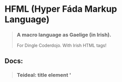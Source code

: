 HFML (Hyper Fáda Markup Language)
====

> ### A macro language as Gaelige (in Irish).
> For Dingle Coderdojo.
> With Irish HTML tags!



Docs:
----

>### Teideal: title element '<title>'
>#### '<teideal>My Page</teideal>'

>### Alt: paragraph element '<p>'
>#### '<alt>bla bla</alt>'

>### Ceangal: a element '<a href="" target="">'
>#### '<ceangal áit="" sórt=""></ceangal>'

>### h-aon: h1 element '<h1>'
>#### '<h-aon>bla bla</h-aon>'

>### h-dó: h2 element '<h2>'
>#### '<h-dó>bla bla</h-dó>'

>### h-trí: h3 element '<h3>'
>#### '<h-trí>bla bla</h-trí>'

>### h-ceathair: h4 element '<h4>'
>#### '<h-ceathair>bla bla</h-ceathair>'

>### h-cúig: h5 element '<h5>'
>#### '<h-cúig>bla bla</h-cúig>'

>### h-sé: h6 element '<h6>'
>#### '<h-sé>bla bla</h-sé>'